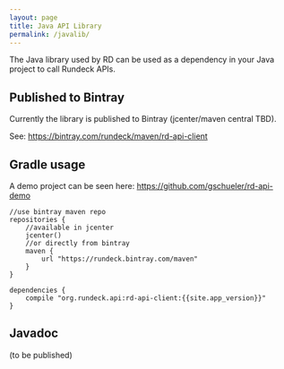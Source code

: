 ```yaml
---
layout: page
title: Java API Library
permalink: /javalib/
---
```


The Java library used by RD can be used as a dependency in your Java project to call Rundeck APIs.

## Published to Bintray

Currently the library is published to Bintray (jcenter/maven central TBD).

See: <https://bintray.com/rundeck/maven/rd-api-client>

## Gradle usage

A demo project can be seen here: <https://github.com/gschueler/rd-api-demo>

~~~{groovy}
//use bintray maven repo
repositories {
    //available in jcenter
    jcenter()
    //or directly from bintray 
    maven { 
        url "https://rundeck.bintray.com/maven" 
    }
}

dependencies {
    compile "org.rundeck.api:rd-api-client:{{site.app_version}}"
}
~~~

## Javadoc

(to be published)
